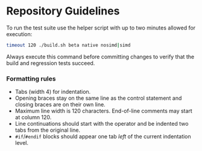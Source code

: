 # Repository Guidelines

To run the test suite use the helper script with up to two minutes allowed for execution:

```bash
timeout 120 ./build.sh beta native nosimd|simd
```

Always execute this command before committing changes to verify that the build and regression tests succeed.

### Formatting rules

- Tabs (width 4) for indentation.
- Opening braces stay on the same line as the control statement and closing braces are on their own line.
- Maximum line width is 120 characters. End-of-line comments may start at column 120.
- Line continuations should start with the operator and be indented two tabs from the original line.
- `#if`/`#endif` blocks should appear one tab *left* of the current indentation level.
